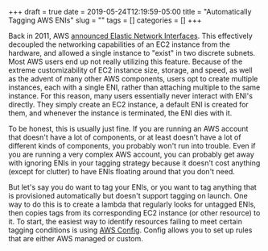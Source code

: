 +++ 
draft = true
date = 2019-05-24T12:19:59-05:00
title = "Automatically Tagging AWS ENIs"
slug = "" 
tags = []
categories = []
+++

Back in 2011, AWS [announced Elastic Network Interfaces](https://aws.amazon.com/blogs/aws/new-elastic-network-interfaces-in-the-virtual-private-cloud/). This effectively decoupled the networking capabilities of an EC2 instance from the hardware, and allowed a single instance to "exist" in two discrete subnets. Most AWS users end up not really utilizing this feature. Because of the extreme customizability of EC2 instance size, storage, and speed, as well as the advent of many other AWS components, users opt to create multiple instances, each with a single ENI, rather than attaching multiple to the same instance. For this reason, many users essentially never interact with ENI's directly. They simply create an EC2 instance, a default ENI is created for them, and whenever the instance is terminated, the ENI dies with it.

To be honest, this is usually just fine. If you are running an AWS account that doesn't have a lot of components, or at least doesn't have a lot of different kinds of components, you probably won't run into trouble. Even if you are running a very complex AWS account, you can probably get away with ignoring ENIs in your tagging strategy because it doesn't cost anything (except for clutter) to have ENIs floating around that you don't need.

But let's say you do want to tag your ENIs, or you want to tag anything that is provisioned automatically but doesn't support tagging on launch. One way to do this is to create a lambda that regularly looks for untagged ENIs, then copies tags from its corresponding EC2 instance (or other resource) to it. To start, the easiest way to identify resources failing to meet certain tagging conditions is using [AWS Config](https://aws.amazon.com/config/). Config allows you to set up rules that are either AWS managed or custom.